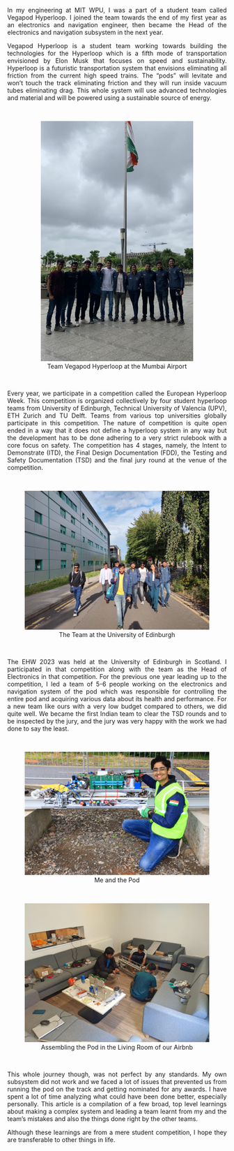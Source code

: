 
<p align = "justify">
In my engineering at MIT WPU, I was a part of a student team called Vegapod Hyperloop. I joined the team towards the end of my first year as an electronics and navigation engineer, then became the Head of the electronics and navigation subsystem in the next year.
</p>
<p align = "justify">
Vegapod Hyperloop is a student team working towards building the technologies for the Hyperloop which is a fifth mode of transportation envisioned by Elon Musk that focuses on speed and sustainability. Hyperloop is a futuristic transportation system that envisions eliminating all friction from the current high speed trains. The “pods” will levitate and won’t touch the track eliminating friction and they will run inside vacuum tubes eliminating drag. This whole system will use advanced technologies and material and will be powered using a sustainable source of energy. 
</p>
<br>
<figure align = "center">
  <img src="https://raw.githubusercontent.com/Achintya-Chaware/Achintya-Chaware.github.io/master/images/Scotland%20Blog%201.jpeg" width = "350"/>
  <figcaption>Team Vegapod Hyperloop at the Mumbai Airport</figcaption>
</figure>
<br>
<p align = "justify">
Every year, we participate in a competition called the European Hyperloop Week. This competition is organized collectively by four student hyperloop teams from University of Edinburgh, Technical University of Valencia (UPV), ETH Zurich and TU Delft. Teams from various top universities globally participate in this competition. The nature of competition is quite open ended in a way that it does not define a hyperloop system in any way but the development has to be done adhering to a very strict rulebook with a core focus on safety. The competition has 4 stages, namely, the Intent to Demonstrate (ITD), the Final Design Documentation (FDD), the Testing and Safety Documentation (TSD) and the final jury round at the venue of the competition. 
</p>
<br>
<figure align = "center">
  <img src="https://raw.githubusercontent.com/Achintya-Chaware/Achintya-Chaware.github.io/master/images/Scotland%20Blog%202.jpeg" width = "560"/>
  <figcaption>The Team at the University of Edinburgh</figcaption>
</figure>
<br>
<p align = "justify">
The EHW 2023 was held at the University of Edinburgh in Scotland. I participated in that competition along with the team as the Head of Electronics in that competition. For the previous one year leading up to the competition, I led a team of 5-6 people working on the electronics and navigation system of the pod which was responsible for controlling the entire pod and acquiring various data about its health and performance. For a new team like ours with a very low budget compared to others, we did quite well. We became the first Indian team to clear the TSD rounds and to be inspected by the jury, and the jury was very happy with the work we had done to say the least.
</p>
<br>
<figure align = "center">
  <img src=" https://raw.githubusercontent.com/Achintya-Chaware/Achintya-Chaware.github.io/master/images/Scotland%20Blog%203.jpeg" width = "560"/>
  <figcaption>Me and the Pod</figcaption>
</figure>
<br>
<figure align = "center">
  <img src="https://raw.githubusercontent.com/Achintya-Chaware/Achintya-Chaware.github.io/master/images/Scotland%20Blog%204.jpeg" width = "560"/>
  <figcaption>Assembling the Pod in the Living Room of our Airbnb</figcaption>
</figure>
<br>
<p align = "justify">
This whole journey though, was not perfect by any standards. My own subsystem did not work and we faced a lot of issues that prevented us from running the pod on the track and getting nominated for any awards. I have spent a lot of time analyzing what could have been done better, especially personally. This article is a compilation of a few broad, top level learnings about making a complex system and leading a team learnt from my and the team’s mistakes and also the things done right by the other teams.
</p>
<p align = "justify">
Although these learnings are from a mere student competition, I hope they are transferable to other things in life.
</p>
